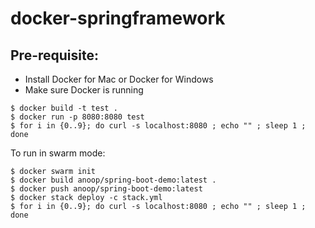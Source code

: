 # docker-springframework

## Pre-requisite:
- Install Docker for Mac or Docker for Windows
- Make sure Docker is running

```
$ docker build -t test .
$ docker run -p 8080:8080 test
$ for i in {0..9}; do curl -s localhost:8080 ; echo "" ; sleep 1 ; done
```

To run in swarm mode:
```
$ docker swarm init
$ docker build anoop/spring-boot-demo:latest .
$ docker push anoop/spring-boot-demo:latest
$ docker stack deploy -c stack.yml
$ for i in {0..9}; do curl -s localhost:8080 ; echo "" ; sleep 1 ; done
```
